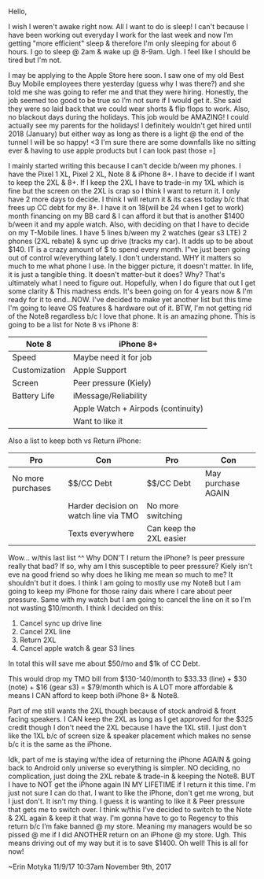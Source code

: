 Hello,

I wish I weren't awake right now. All I want to do is sleep! I can't because I have been working out everyday I work for the last week and now I’m getting "more efficient" sleep & therefore I'm only sleeping for about 6 hours. I go to sleep @ 2am & wake up @ 8-9am. Ugh. I feel like I should be tired but I'm not.

I may be applying to the Apple Store here soon. I saw one of my old Best Buy Mobile employees there yesterday (guess why I was there?) and she told me she was going to refer me and that they were hiring. Honestly, the job seemed too good to be true so I’m not sure if I would get it. She said they were so laid back that we could wear shorts & flip flops to work. Also, no blackout days during the holidays. This job would be AMAZING! I could actually see my parents for the holidays! I definitely wouldn't get hired until 2018 (January) but either way as long as there is a light @ the end of the tunnel I will be so happy! <3 I'm sure there are some downfalls like no sitting ever & having to use apple products but I can look past those =]

I mainly started writing this because I can't decide b/ween my phones. I have the Pixel 1 XL, Pixel 2 XL, Note 8 & iPhone 8+. I have to decide if I want to keep the 2XL & 8+. If I keep the 2XL I have to trade-in my 1XL which is fine but the screen on the 2XL is crap so I think I want to return it. I only have 2 more days to decide. I think I will return it & its cases today b/c that frees up CC debt for my 8+. I have it on 18(will be 24 when I get to work) month financing on my BB card & I can afford it but that is another $1400 b/ween it and my apple watch. Also, with deciding on that I have to decide on my T-Mobile lines. I have 5 lines b/ween my 2 watches (gear s3 LTE) 2 phones (2XL rebate) & sync up drive (tracks my car). It adds up to be about $140. IT is a crazy amount of $ to spend every month. I"ve just been going out of control w/everything lately. I don't understand. WHY it matters so much to me what phone I use. In the bigger picture, it doesn't matter. In life, it is just a tangible thing. It doesn't matter-but it does? Why? That's ultimately what I need to figure out. Hopefully, when I do figure that out I get some clarity & This madness ends. It's been going on for 4 years now & I'm ready for it to end…NOW. I've decided to make yet another list but this time I'm going to leave OS features & hardware out of it. BTW, I'm not getting rid of the Note8 regardless b/c I love that phone. It is an amazing phone. This is going to be a list for Note 8 vs iPhone 8:

| Note 8        | iPhone 8+                          |
| ------------- | ---------------------------------- |
| Speed         | Maybe need it for job              |
| Customization | Apple Support                      |
| Screen        | Peer pressure (Kiely)              |
| Battery Life  | iMessage/Reliability               |
|               | Apple Watch + Airpods (continuity) |
|               | Want to like it                    |

Also a list to keep both vs Return iPhone:

| Pro               | Con                                   | Pro                     | Con                |
| ----------------- | ------------------------------------- | ----------------------- | ------------------ |
| No more purchases | $$/CC Debt                            | $$/CC Debt              | May purchase AGAIN |
|                   | Harder decision on watch line via TMO | No more switching       |                    |
|                   | Texts everywhere                      | Can keep the 2XL easier |                    |

Wow… w/this last list ^^ Why DON'T I return the iPhone? Is peer pressure really that bad? If so, why am I this susceptible to peer pressure? Kiely isn't eve na good friend so why does he liking me mean so much to me? It shouldn't but it does. I think I am going to mostly use my Note8 but I am going to keep my iPhone for those rainy dais where I care about peer pressure. Same with my watch but I am going to cancel the line on it so I'm not wasting $10/month. I think I decided on this:

1. Cancel sync up drive line
2. Cancel 2XL line
3. Return 2XL
4. Cancel apple watch & gear S3 lines

In total this will save me about $50/mo and $1k of CC Debt.

This would drop my TMO bill from $130-140/month to $33.33 (line) + $30 (note) + $16 (gear s3) = $79/month which is A LOT more affordable & means I CAN afford to keep both iPhone 8+ & Note8.

Part of me still wants the 2XL though because of stock android & front facing speakers. I CAN keep the 2XL as long as I get approved for the $325 credit though I don't need the 2XL because I have the 1XL still. I just don't like the 1XL b/c of screen size & speaker placement which makes no sense b/c it is the same as the iPhone.

Idk, part of me is staying w/the idea of returning the iPhone AGAIN & going back to Android only universe so everything is simpler. NO deciding, no complication, just doing the 2XL rebate & trade-in & keeping the Note8. BUT I have to NOT get the iPhone again IN MY LIFETIME if I return it this time. I'm just not sure I can do that. I want to like the iPhone, don't get me wrong, but I just don't. It isn't my thing. I guess it is wanting to like it & Peer pressure that gets me to switch over. I think w/this I've decided to switch to the Note & 2XL again & keep it that way. I'm gonna have to go to Regency to this return b/c I’m fake banned @ my store. Meaning my managers would be so pissed @ me if I did ANOTHER return on an iPhone @ my store. Ugh. This means driving out of my way but it is to save $1400. Oh well! This is all for now!

~Erin Motyka
11/9/17
10:37am
November 9th, 2017